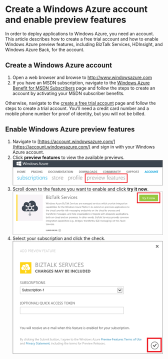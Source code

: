 # Create a Windows Azure account and enable preview features

In order to deploy applications to Windows Azure, you need an account. This article describes how to create a free trial account and how to enable Windows Azure preview features, including BizTalk Services, HDInsight, and Windows Azure Back, for the account.

## Create a Windows Azure account

1.  Open a web browser and browse to <a href="http://www.windowsazure.com">http://www.windowsazure.com</a>
2.  If you have an MSDN subscription, navigate to the <a href="/en-us/pricing/member-offers/msdn-benefits-details/" target="_blank">Windows Azure Benefit for MSDN Subscribers</a> page and follow the steps to create an account by activating your MSDN subscriber benefits.

   Otherwise, navigate to the <a href="/en-us/pricing/free-trial/" target="_blank">create a free trial account</a> page and follow the steps to create a trial account. You'll need a credit card number and a mobile phone number for proof of identity, but you will not be billed.

<h2><a id="enable"></a>Enable Windows Azure preview features</h2>

1.  Navigate to [https://account.windowsazure.com/](https://account.windowsazure.com/) and sign in with your Windows Azure account.
2.  Click **preview features** to view the available previews.<br />
    ![open preview features tab][1]
3.  Scroll down to the feature you want to enable and click **try it now**.<br />
    ![select a preview feature][2]
4.  Select your subscription and click the check.<br />
    ![select subscription][3]



[1]: ./media/create-a-windows-azure-account/antares-iaas-preview-01.png
[2]: ./media/create-a-windows-azure-account/antares-iaas-preview-05.png
[3]: ./media/create-a-windows-azure-account/antares-iaas-preview-06.png

